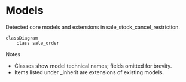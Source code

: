 # Models

Detected core models and extensions in sale_stock_cancel_restriction.

```mermaid
classDiagram
    class sale_order
```

Notes
- Classes show model technical names; fields omitted for brevity.
- Items listed under _inherit are extensions of existing models.
